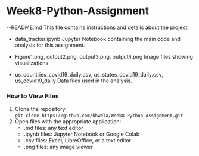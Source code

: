 # Week8-Python-Assignment

   --README.md
  This file contains instructions and details about the project.

- data_tracker.ipynb
  Jupyter Notebook containing the main code and analysis for this assignment.

- Figure1.png, output2.png, output3.png, output4.png 
  Image files showing  visualizations.

- us_countries_covid19_daily.csv, us_states_covid19_daily.csv, us_covid19_daily
  Data files used in the analysis.

### How to View Files

  1. Clone the repository:  
     `git clone https://github.com/khwela/Week8-Python-Assignment.git`
  2. Open files with the appropriate application:
     - .md files: any text editor
     - .ipynb files: Jupyter Notebook or Google Colab
     - .csv files: Excel, LibreOffice, or a text editor
     - .png files: any image viewer
